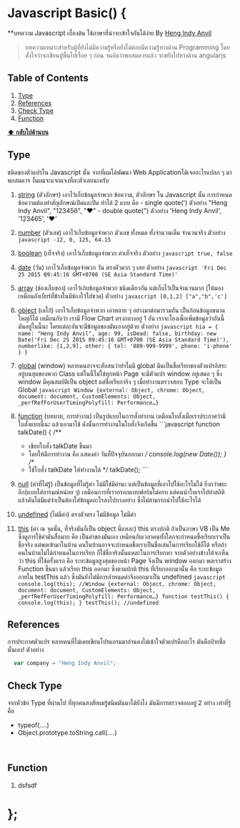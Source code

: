 # Javascript Basic() {

**บทความ Javascript เบื้องต้น ใช้ภาษาที่น่าจะเข้าใจกันได้ง่าย By [Heng Indy Anvil](https://www.facebook.com/LaDscaLEs)
> บทความเหมาะสำหรับผู้ที่ยังไม่มีความรู้หรือยังไม่ค่อยมีความรู้ทางด้าน Programming               โดยตั้งใจว่าจะเขียนปูพื้นไปเรื่อย ๆ ก่อน จนคิดว่าพอสมควรแล้ว จะขยับไปทางด้าน angularjs

## Table of Contents
  1. [Type](#type)
  1. [References](#references)
  1. [Check Type](#check-type)
  1. [Function](#function)

**[⬆ กลับไปด้านบน](#table-of-contents)**

## Type
  ชนิดของตัวแปรใน Javascript นั้น จากที่ผมได้พัฒนา Web Applicationได้เจออะไรแปลก ๆ มาพอสมควร งั้นผมจะแจกแจงที่ละตัวเลยนะครับ
  1. [string](#type) (ตัวอักษร)
    เอาไว้เก็บข้อมูลจำพวก ข้อความ, ตัวอักษร ใน Javascript นั้น การกำหนดข้อความต้องทำสัญลักษณ์เปิดและปิด ทำได้ 2 แบบ คือ
    - single quote(') ตัวอย่าง "Heng Indy Anvil", "123456", "♥"
    - double quote(") ตัวอย่าง 'Heng Indy Anvil', '123465', '♥'
  1. [number](#type) (ตัวเลข)
    เอาไว้เก็บข้อมูลจำพวก ตัวเลข ทั้งหมด ทั้งจำนวนเต็ม จำนวนจริง ตัวอย่าง
    ```javascript
    -12, 0, 125, 64.15
    ```
    
  1. [boolean](#type) (เท็จจริง)
    เอาไว้เก็บข้อมูลจำพวก ค่าเท็จจริง ตัวอย่าง
    ```javascript
    true, false
    ```
    
  1. [date](#type) (วัน)
    เอาไว้เก็บข้อมูลจำพวก วัน ตรงตัวมาก ๆ เลย ตัวอย่าง
    ```javascript
    'Fri Dec 25 2015 09:45:16 GMT+0700 (SE Asia Standard Time)'
    ```
    
  1. [array](#type) (ช่องเก็บของ)
    เอาไว้เก้บข้อมูลจำพวก ชนิดเดียวกัน แต่เก็บไว้เป็นจำนวนมาก (ให้มองเหมือนลังเบียร์ที่ข้างในมีช่องไว้ใส่ขวด) ตัวอย่าง 
    ```javascript
    [0,1,2]
    ["a","b",'c']
    ```
    
  1. [object](#type) (เลโก้)
    เอาไว้เก็บข้อมูลจำพวก เอาหลาย ๆ อย่างมาต่อมารวมกัน เป็นก้อนข้อมูลขนาดใหญ่ก็ได้ เหมือนกับว่า เรามี Flow Chart ตรงกลางอยู่ 1 อัน เราจะโยงเพื่อเพิ่มข้อมูลว่าอันนี้ มันอยู่ในนี้นะ โดยแต่ละอันจะมีข้อมูลของมันเองอยู่ด้วย ตัวอย่าง 
    ```javascript
    hia = {
      name: "Heng Indy Anvil",
      age: 99,
      isDead: false,
      birthday: new Date('Fri Dec 25 2015 09:45:16 GMT+0700 (SE Asia Standard Time)'),
      numberlike: [1,2,9],
      other: {
        tel: '089-999-9999',
        phone: 'i-phone'
      }
    }
    ```
    
  1. [global](#type) (window)
    หลายคนอาจจะสับสนว่าทำไมมี global มีนเป็นชื่อเรียกของตัวแปรอิสระอยู่บนสุดของพวก Class แต่ในนี้ไม่ใช่ทุกหน้า Page จะมีตัวแปร window อยู่เสมอ ๆ ซึ่ง window มีคุณสมบัติเป็น object แต่ชื่อเรียกจริง ๆ เมื่อทำงานตรวจสอบ Type จะได้เป็น Global
    ```javascript
    Window {external: Object, chrome: Object, document: document, CustomElements: Object, _perfRefForUserTimingPolyfill: Performance…}
    ```
    
  1. [function](#type) (บทบาท, การทำงาน)
    เป็นรูปแบบในการสั่งทำงาน เหมือนใบสั่งเมื่อเราประกาศว่ามีใบสั่งแบบนี้นะ แล้วเอามาใช้ ดังนั้นการทำงานในใบสั่งจึงเกิดขึ้น
    ```javascript
    function talkDate() {
      /**
       * เขียยใบสั่ง talkDate ขึ้นมา
       * โดยให้มีการทำงาน คือ แสดงค่า วันที่ปัจจุบันออกมา
       */
      console.log(new Date());
    }
    /**
     * ใช้ใบสั่ง talkDate ให้ทำงานได้
     */
    talkDate();
    ```
  
  1. [null](#type) (ค่าที่ไม่รู้)
    เป็นข้อมูลที่ไม่รู้ค่า ไม่มีใช่มีค่านะ แต่เป็นข้อมูลที่เอาไปใช้อะไรไม่ได้ ยิ่งกว่าขยะอีก(แบบใส่อารมณ์หน่อย ๆ) เหมือนการที่เรากรอกแบบฟอร์มไม่ครบ แต่คนนำใบเราไปทำสถิติแล้วดันไม่มีแต่จำเป็นต้องใส่ข้อมูลอะไรลงไปบางอย่าง ซึ่งไม่สามารถนำไปใช้อะไรได้

  1. [undefined](#type) (ไม่มีค่า)
    ตรงตัวตรง ไม่มีข้อมูล ไม่มีค่า

  1. [this](#type) (ค่า ณ จุดนั้น, ที่จริงมันก็เป็น object นี่แหละ)
    this ตรงปกติ ถ้าเป็นภาษา VB เป็น Me ซึ่งดูการใช้คำมันสื่อมาก คือ เป็นค่าของมันเอง เหมือนกับเวลาคนทั้งโลกจะกำหนดชื่อเรียกเราเป็นชื่อจริง แต่พอเข้ามาในบ้าน คนในบ้านอาจจะกำหนดชื่อเราเป็นชื่อเล่นในการเรียกใช้ก็ได้ หรือถ้าคนในบ้านไม่ได้กำหนดในการเรียก ก็ใช้ชื่อจริงนั้นแหละในการเรียกหา
    จากตัวอย่างข้างใต้จะเห็นว่า this ที่ใช้ครั้งแรก คือ ระยะข้อมูลสูงสุดของหน้า Page จึงเป็น window ออกมา พอเราสร้าง Function ขึ้นมา แล้วเรียก this ออกมา ซึ่งตามปกติ this ที่เรียกออกมานั้น คือ ระยะข้อมูลภายใน testThis แล้ว ซึ่งมันยังไม่มีการกำหนดค่าจึงออกมาเป็น undefined 
    ```javascript
    console.log(this);
    //Window {external: Object, chrome: Object, document: document, CustomElements: Object, _perfRefForUserTimingPolyfill: Performance…}
    function testThis() {
      console.log(this);
    }
    testThis(); //undefined
    ```
  
## References
  การประกาศตัวแปร หลายคนที่ไม่เคยเขียนโปรแกรมมาอ่านคงไม่เข้าใจตัวแปรคืออะไร มันคือป้ายชื่อนั้นเอง! ตัวอย่าง
  ```javascript
    var company = "Heng Indy Anvil";
  ```

## Check Type
  จากหัวข้อ Type ที่ผ่านไป ที่ทุกคนสงสัยผมรู้ชนิดมันมาได้ยังไง มันมีการตรวจสอบอยู่ 2 อย่าง เท่าที่รู้ คือ
  - typeof(....)
  - Object.prototype.toString.call(....)
  ```javascript
    
  ```

## Function
  1. dsfsdf
  
# };
